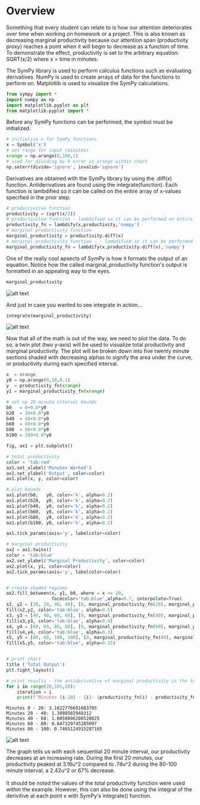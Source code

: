 # Overview
Something that every student can relate to is how our attention deteriorates over time when working on homework or a project. This is also known as decreasing marginal productivity because our attention span (productivity proxy) reaches a point when it will begin to decrease as a function of time. To demonstrate the effect, productivity is set to the arbitrary equation: SQRT(x/2) where x = time in minutes.

The SymPy library is used to perform calculus functions such as evaluating derivatives. NumPy is used to create arrays of data for the functions to perform on. Matplotlib is used to visualize the SymPy calculations.


```python
from sympy import *
import numpy as np
import matplotlib.pyplot as plt
from matplotlib.pyplot import *
```

Before any SymPy functions can be performed, the symbol must be initialized.


```python
# initialize x for SymPy functions
x = Symbol('x')
# set range for input (minutes)
xrange = np.arange(0,100,1)
# used for dividing by 0 error in xrange within chart
np.seterr(divide='ignore', invalid='ignore')
```



Derivatives are obtained with the SymPy library by using the .diff(x) function. Antiderivatives are found using the integrate(function). Each function is lambdified so it can be called on the entire array of x-values specified in the prior step.


```python
# productivitve function 
productivity = (sqrt(x/2))
# productivitve function - lambdified so it can be performed on entire array
productivity_fn = lambdify(x,productivity,'numpy')
# marginal productivity function
marginal_productivity = productivity.diff(x)
# marginal productivity function - - lambdified so it can be performed on entire array
marginal_productivity_fn = lambdify(x,productivity.diff(x),'numpy')
```

One of the really cool apsects of SymPy is how it formats the output of an equation. Notice how the called marginal_productivity function's output is formatted in an appealing way to the eyes. 


```python
marginal_productivity
```

![alt text](https://github.com/mattlibonati/Quantitative_Methods/blob/master/Images/sympy_marginal_productivity.PNG)



And just in case you wanted to see integrate in action...


```python
integrate(marginal_productivity)
```

![alt text](https://github.com/mattlibonati/Quantitative_Methods/blob/master/Images/sympy_integrate_function.PNG)


Now that all of the math is out of the way, we need to plot the data. To do so, a twin plot (two y-axis) will be used to visualize total productivity and marginal productivity. The plot will be broken down into five twenty minute sections shaded with decreasing alphas to signify the area under the curve, or productivity during each specified interval. 


```python
x  = xrange 
y0 = np.arange(0,10,0.1)
y  = productivity_fn(xrange)
y1 = marginal_productivity_fn(xrange)

# set up 20 minute interval bounds
b0   = 0+0.0*y0
b20  = 20+0.0*y0
b40  = 40+0.0*y0
b60  = 60+0.0*y0
b80  = 80+0.0*y0
b100 = 100+0.0*y0

fig, ax1 = plt.subplots()

# total productivity 
color = 'tab:red'
ax1.set_xlabel('Minutes Worked')
ax1.set_ylabel('Output', color=color)
ax1.plot(x, y, color=color)

# plot bounds 
ax1.plot(b0,   y0, color='k', alpha=0.2)
ax1.plot(b20,  y0, color='k', alpha=0.2)
ax1.plot(b40,  y0, color='k', alpha=0.2)
ax1.plot(b60,  y0, color='k', alpha=0.2)
ax1.plot(b80,  y0, color='k', alpha=0.2)
ax1.plot(b100, y0, color='k', alpha=0.2)

ax1.tick_params(axis='y', labelcolor=color)

# marginal productivity
ax2 = ax1.twinx()  
color = 'tab:blue'
ax2.set_ylabel('Marginal Productivity', color=color)  
ax2.plot(x, y1, color=color)
ax2.tick_params(axis='y', labelcolor=color)


# create shaded regions
ax2.fill_between(x, y1, b0, where = x <= 20,
                 facecolor='tab:blue',alpha=0.7, interpolate=True)
x2, y2 = [20, 20, 40, 40], [0, marginal_productivity_fn(20), marginal_productivity_fn(40), 0]
fill(x2,y2, color='tab:blue', alpha=0.5)
x3, y3 = [40, 40, 60, 60], [0, marginal_productivity_fn(40), marginal_productivity_fn(60), 0]
fill(x3,y3, color='tab:blue', alpha=0.4)
x4, y4 = [60, 60, 80, 80], [0, marginal_productivity_fn(60), marginal_productivity_fn(80), 0]
fill(x4,y4, color='tab:blue', alpha=0.3)
x5, y5 = [80, 80, 100, 100], [0, marginal_productivity_fn(80), marginal_productivity_fn(100), 0]
fill(x5,y5, color='tab:blue', alpha=0.15)


# print chart
title ('Total Output') 
plt.tight_layout()

# print results - the antiderivative of marginal productivity is the total productivity function
for i in range(20,101,20):
    iteration = i
    print(f'Minutes {i-20} - {i}: {productivity_fn(i) - productivity_fn(i-20)}')
```

    Minutes 0 - 20: 3.1622776601683795
    Minutes 20 - 40: 1.3098582948312
    Minutes 40 - 60: 1.0050896200520825
    Minutes 60 - 80: 0.847329745285097
    Minutes 80 - 100: 0.7465124915287165
    

![alt text](https://github.com/mattlibonati/Quantitative_Methods/blob/master/Images/integral_calc_matplotlib_output.PNG)



The graph tells us with each sequential 20 minute interval, our productivity decreases at an increasing rate. During the first 20 minutes, our productivity peaked at 3.16u^2 compared to .74u^2 during the 80-100 minute interval, a 2.42u^2 or 67% decrease.
<br><br> It should be noted the values of the total productivity function were used within the example. However, this can also be done using the integral of the derivitive at each point x with SymPy's integrate() function. 
